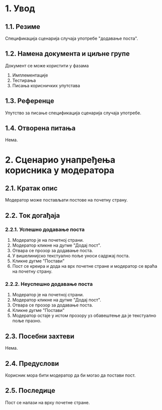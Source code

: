 # 1. Увод

## 1.1. Резиме

Спецификација сценарија случаја употребе "додавање поста".

## 1.2. Намена документа и циљне групе

Документ се може користити у фазама

1. Имплементације
2. Тестирања
3. Писања корисничких упутстава

## 1.3. Референце

Упутство за писање спецификација сценарија случаја употребе.

## 1.4. Отворена питања

Нема.

# 2. Сценарио унапређења корисника у модератора

## 2.1. Кратак опис

Модератор може постављати постове на почетну страну.

## 2.2. Ток догађаја

### 2.2.1. Успешно додавање поста

1. Модератор је на почетној страни.
2. Модератор кликне на дугме "Додај пост".
3. Отвара се прозор за додавање поста.
4. У вишелинијско текстуално поље уноси садржај поста.
5. Кликне дугме "Постави"
6. Пост се креира и дода на врх почетне стране и модератор се враћа на почетну страну.

### 2.2.2. Неуспешно додавање поста

1. Модератор је на почетној страни.
2. Модератор кликне на дугме "Додај пост".
3. Отвара се прозор за додавање поста.
4. Кликне дугме "Постави"
5. Модератор остаје у истом прозору уз обавештење да је текстуално поље празно.

## 2.3. Посебни захтеви

Нема.

## 2.4. Предуслови

Корисник мора бити модератор да би могао да постави пост.

## 2.5. Последице

Пост се налази на врху почетне стране.